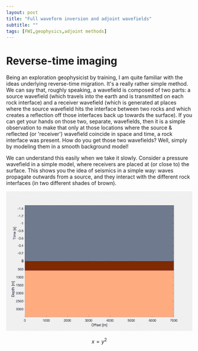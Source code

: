 ```yaml
---
layout: post
title: "Full waveform inversion and adjoint wavefields"
subtitle: ""
tags: [FWI,geophysics,adjoint methods]
---
```


# Reverse-time imaging
Being an exploration geophysicist by training, I am quite familiar with the ideas underlying reverse-time migration. It's a really rather simple method. We can say that, roughly speaking, a wavefield is composed of two parts: a source wavefield (which travels into the earth and is transmitted on each rock interface) and a receiver wavefield (which is generated at places where the source wavefield hits the interface between two rocks and which creates a reflection off those interfaces back up towards the surface). If you can get your hands on those two, separate, wavefields, then it is a simple observation to make that only at those locations where the source & reflected (or 'receiver') wavefield coincide in space and time, a rock interface was present. How do you get those two wavefields? Well, simply by modeling them in a smooth background model!

We can understand this easily when we take it slowly. Consider a pressure wavefield in a simple model, where receivers are placed at (or close to) the surface. This shows you the idea of seismics in a simple way: waves propagate outwards from a source, and they interact with the different rock interfaces (in two different shades of brown).

![easywavefield](/assets/img/easywavefield.gif)



$$ x = y^2 $$

